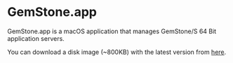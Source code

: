 GemStone.app
====

GemStone.app is a macOS application that manages GemStone/S 64 Bit application servers. 

You can download a disk image (~800KB) with the latest version from [here](https://github.com/jgfoster/GemStoneApp/raw/master/GemStoneApp.dmg).

